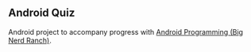 Android Quiz
------------

Android project to accompany progress with [Android Programming (Big Nerd Ranch)](https://www.bignerdranch.com/we-write/android-programming/).

